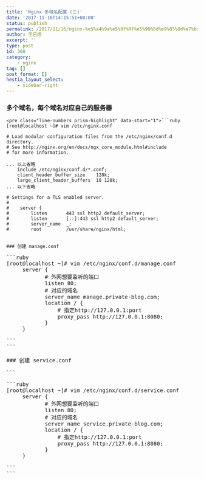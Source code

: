```yaml
---
title: 'Nginx 多域名配置 (三)'
date: '2017-11-16T14:15:51+00:00'
status: publish
permalink: /2017/11/16/nginx-%e5%a4%9a%e5%9f%9f%e5%90%8d%e9%85%8d%e7%bd%ae-%e4%b8%89
author: 毛巳煜
excerpt: ''
type: post
id: 360
category:
    - nginx
tag: []
post_format: []
hestia_layout_select:
    - sidebar-right
---
```

### 多个域名，每个域名对应自己的服务器

```
<pre class="line-numbers prism-highlight" data-start="1">```ruby
[root@localhost ~]# vim /etc/nginx.conf

# Load modular configuration files from the /etc/nginx/conf.d directory.
# See http://nginx.org/en/docs/ngx_core_module.html#include
# for more information.

... 以上省略
    include /etc/nginx/conf.d/*.conf;
    client_header_buffer_size    128k;
    large_client_header_buffers  10 128k;
... 以下省略

# Settings for a TLS enabled server.
#
#    server {
#        listen       443 ssl http2 default_server;
#        listen       [::]:443 ssl http2 default_server;
#        server_name  _;
#        root         /usr/share/nginx/html;

```
```

### 创建 manage.conf

```
<pre class="line-numbers prism-highlight" data-start="1">```ruby
[root@localhost ~]# vim /etc/nginx/conf.d/manage.conf
     server {
            # 外网想要监听的端口
            listen 80;
            # 对应的域名
            server_name manage.private-blog.com;
            location / {
                # 指定http://127.0.0.1:port
                proxy_pass http://127.0.0.1:8080;
            }
     }

```
```

### 创建 service.conf

```
<pre class="line-numbers prism-highlight" data-start="1">```ruby
[root@localhost ~]# vim /etc/nginx/conf.d/service.conf
     server {
            # 外网想要监听的端口
            listen 80;
            # 对应的域名
            server_name service.private-blog.com;
            location / {
                # 指定http://127.0.0.1:port
                proxy_pass http://127.0.0.1:8080;
            }
     }

```
```